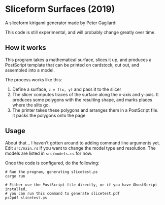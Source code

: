 # Sliceform Surfaces (2019)

A sliceform kirigami generator made by Peter Gagliardi

This code is still experimental, and will probably change greatly over time.

## How it works

This program takes a mathematical surface, slices it up, and produces a
PostScript template that can be printed on cardstock, cut out, and assembled
into a model.

The process works like this:
1. Define a surface, `z = f(x, y)` and pass it to the slicer
2. The slicer computes traces of the surface along the x-axis and y-axis. It
    produces some polygons with the resulting shape, and marks places where the
    slits go.
3. The printer takes these polygons and arranges them in a PostScript file. it
    packs the polygons onto the page 

## Usage

About that... I haven't gotten around to adding command line arguments yet. 
Edit `src/main.rs` if you want to change the model type and resolution.
The models are listed in `src/models.rs` for now.

Once the code is configured, do the following:

```
# Run the program, generating slicetest.ps
cargo run

# Either use the PostScript file directly, or if you have GhostScript installed,
# you can run this command to generate slicetest.pdf
ps2pdf slicetest.ps
```
